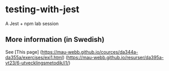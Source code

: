# testing-with-jest
A Jest + npm lab session 

## More information (in Swedish)
See [This page] (https://mau-webb.github.io/cources/da344a-da355a/exercises/exi1.html)
                (https://mau-webb.github.io/resurser/da395a-vt23/6-utvecklingsmetodik/i1/)
